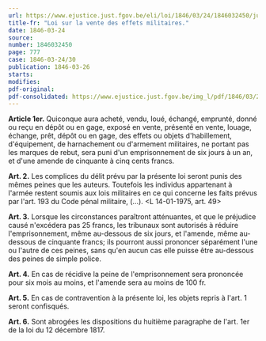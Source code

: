 ```yaml
---
url: https://www.ejustice.just.fgov.be/eli/loi/1846/03/24/1846032450/justel
title-fr: "Loi sur la vente des effets militaires."
date: 1846-03-24
source:
number: 1846032450
page: 777
case: 1846-03-24/30
publication: 1846-03-26
starts:
modifies:
pdf-original:
pdf-consolidated: https://www.ejustice.just.fgov.be/img_l/pdf/1846/03/24/1846032450_F.pdf
---
```


**Article 1er.** Quiconque aura acheté, vendu, loué, échangé, emprunté, donné ou reçu en dépôt ou en gage, exposé en vente, présenté en vente, louage, échange, prêt, dépôt ou en gage, des effets ou objets d'habillement, d'équipement, de harnachement ou d'armement militaires, ne portant pas les marques de rebut, sera puni d'un emprisonnement de six jours à un an, et d'une amende de cinquante à cinq cents francs.

**Art. 2.** Les complices du délit prévu par la présente loi seront punis des mêmes peines que les auteurs. Toutefois les individus appartenant à l'armée restent soumis aux lois militaires en ce qui concerne les faits prévus par l'art. 193 du Code pénal militaire, (...). <L 14-01-1975, art. 49>

**Art. 3.** Lorsque les circonstances paraîtront atténuantes, et que le préjudice causé n'excédera pas 25 francs, les tribunaux sont autorisés à réduire l'emprisonnement, même au-dessous de six jours, et l'amende, même au-dessous de cinquante francs; ils pourront aussi prononcer séparément l'une ou l'autre de ces peines, sans qu'en aucun cas elle puisse être au-dessous des peines de simple police.

**Art. 4.** En cas de récidive la peine de l'emprisonnement sera prononcée pour six mois au moins, et l'amende sera au moins de 100 fr.

**Art. 5.** En cas de contravention à la présente loi, les objets repris à l'art. 1 seront confisqués.

**Art. 6.** Sont abrogées les dispositions du huitième paragraphe de l'art. 1er de la loi du 12 décembre 1817.
